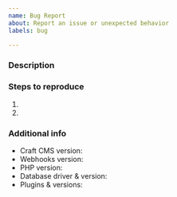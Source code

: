 ```yaml
---
name: Bug Report
about: Report an issue or unexpected behavior
labels: bug

---
```


### Description



### Steps to reproduce

1.
2.

### Additional info

- Craft CMS version:
- Webhooks version:
- PHP version:
- Database driver & version:
- Plugins & versions:

